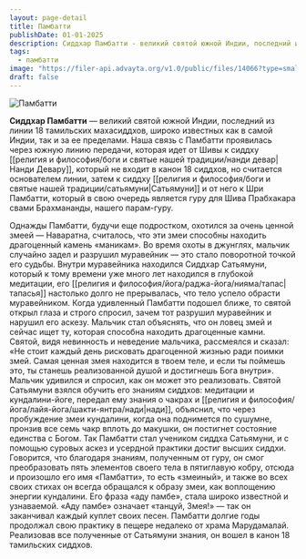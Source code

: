 ```yaml
---
layout: page-detail
title: Памбатти
publishDate: 01-01-2025
description: Сиддхар Памбатти - великий святой южной Индии, последний из линии 18 тамильских махасиддхов, широко известных как в самой Индии, так и за ее пределами. Наша связь с Памбатти проявилась через южную линию передачи, которая идет от Шивы к сиддху Нанди Девару, который не входит в канон 18 сиддхов, но считается основателем линии, затем к сиддху Сатьямуни и от него к Шри Памбатти, который в свою очередь является гуру для Шива Прабхакара свами Брахмананды, нашего парам-гуру.
tags:
  - памбатти
image: "https://filer-api.advayta.org/v1.0/public/files/14066?type=small"
draft: false
---
```


![Памбатти](https://filer-api.advayta.org/v1.0/public/files/14066?size=medium "Памбатти") 

 **Сиддхар Памбатти** — великий святой южной Индии, последний из линии 18 тамильских махасиддхов, широко известных как в самой Индии, так и за ее пределами. Наша связь с Памбатти проявилась через южную линию передачи, которая идет от Шивы к сиддху [[религия и философия/боги и святые нашей традиции/нанди девар|Нанди Девару]], который не входит в канон 18 сиддхов, но считается основателем линии, затем к сиддху [[религия и философия/боги и святые нашей традиции/сатьямуни|Сатьямуни]] и от него к Шри Памбатти, который в свою очередь является гуру для Шива Прабхакара свами Брахмананды, нашего парам-гуру.

 Однажды Памбатти, будучи еще подростком, охо­тился за очень ценной змеей — Наваратна, считалось, что эти змеи способны находить драгоценный ка­мень «маникам». Во время охоты в джунглях, маль­чик случайно задел и разрушил муравейник — это стало поворотной точкой его судьбы. Внутри мура­вейника находился Сиддхар Сатьямуни, который к тому времени уже много лет находился в глубокой медитации, его [[религия и философия/йога/раджа-йога/нияма/тапас|тапасья]] настолько долго не преры­валась, что тело успело обрасти муравейником. Ког­да удивленный Памбатти подошел ближе, то святой открыл глаза и строго спросил, зачем тот разрушил муравейник и нарушил его аскезу. Мальчик стал объяснять, что он ловец змей и сейчас ищет ту, кото­рая способна находить драгоценные камни. Святой, видя невинность и неведение мальчика, рассмеялся и сказал: «Не стоит каждый день рисковать драго­ценной жизнью ради поимки змей. Самая ценная змея находится в твоем теле, и если ты поймешь это, ты станешь реализованной душой и достигнешь Бога внутри». Мальчик удивился и спросил, как он может это реализовать. Святой Сатьямуни взялся обучить его знаниям сиддхов: медитации и кундалини-йоге, передал ему знания о чакрах и [[религия и философия/йога/лайя-йога/шакти-янтра/нади|нади]], объяснил, что через пробуждение змеи кундалини, когда она под­нимется по сушумне, пронзив все семь чакр вплоть до макушки, он постигнет состояние единства с Бо­гом. Так Памбатти стал учеником сиддха Сатьямуни, и с помощью суровых аскез и усердной практики достиг высших сиддхи. Говорится, что благодаря знаниям, полученным от гуру, он смог преобразо­вать пять элементов своего тела в пятиглавую кобру, отсюда и произошло его имя «Памбатти», то есть «змеиный», и также во всех своих стихах он всегда обращался к образу змеи, как воплощению энер­гии кундалини. Его фраза «аду памбе», стала широ­ко известной и узнаваемой. «Аду памбе» означает «танцуй, Змея!» — так он заканчивал каждый куплет своих песен. Памбатти долгие годы продолжал свою практику в пещере недалеко от храма Марудамалай. Реализовав все полученные от Сатьямуни знания, он вошел в канон 18 тамильских сиддхов.
  
  
